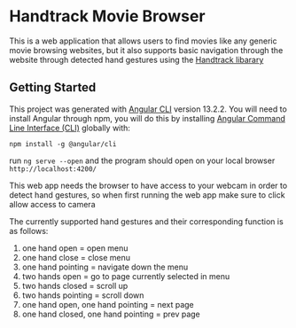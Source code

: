 # Handtrack Movie Browser

This is a web application that allows users to find movies like any generic movie browsing websites, but it also supports basic navigation through the website through detected hand gestures using the [Handtrack libarary](https://github.com/victordibia/handtrack.js/)
 
## Getting Started

This project was generated with [Angular CLI](https://github.com/angular/angular-cli) version 13.2.2. You will need to install Angular through npm, you will do this by installing [Angular Command Line Interface (CLI)](https://angular.io/cli) globally with:

`npm install -g @angular/cli` 

run `ng serve --open` and the program should open on your local browser `http://localhost:4200/`

This web app needs the browser to have access to your webcam in order to detect hand gestures, so when first running the web app make sure to click allow access to camera

The currently supported hand gestures and their corresponding function is as follows:
1. one hand open = open menu
2. one hand close = close menu
3. one hand pointing = navigate down the menu
4. two hands open = go to page currently selected in menu
5. two hands closed = scroll up
6. two hands pointing = scroll down
7. one hand open, one hand pointing = next page
8. one hand closed, one hand pointing = prev page

